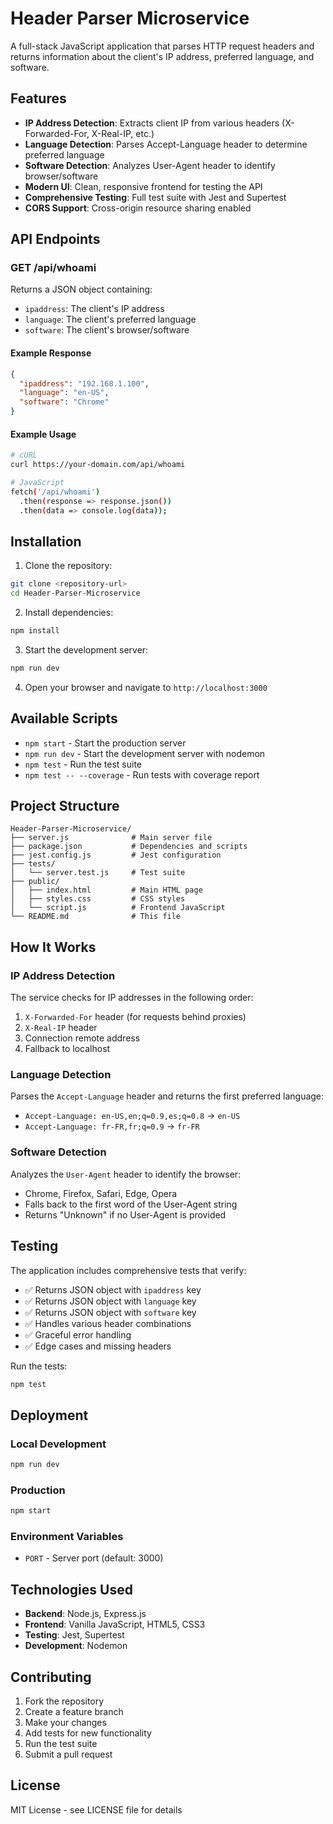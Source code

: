 # Header Parser Microservice

A full-stack JavaScript application that parses HTTP request headers and returns information about the client's IP address, preferred language, and software.

## Features

- **IP Address Detection**: Extracts client IP from various headers (X-Forwarded-For, X-Real-IP, etc.)
- **Language Detection**: Parses Accept-Language header to determine preferred language
- **Software Detection**: Analyzes User-Agent header to identify browser/software
- **Modern UI**: Clean, responsive frontend for testing the API
- **Comprehensive Testing**: Full test suite with Jest and Supertest
- **CORS Support**: Cross-origin resource sharing enabled

## API Endpoints

### GET /api/whoami

Returns a JSON object containing:
- `ipaddress`: The client's IP address
- `language`: The client's preferred language
- `software`: The client's browser/software

#### Example Response

```json
{
  "ipaddress": "192.168.1.100",
  "language": "en-US",
  "software": "Chrome"
}
```

#### Example Usage

```bash
# cURL
curl https://your-domain.com/api/whoami

# JavaScript
fetch('/api/whoami')
  .then(response => response.json())
  .then(data => console.log(data));
```

## Installation

1. Clone the repository:
```bash
git clone <repository-url>
cd Header-Parser-Microservice
```

2. Install dependencies:
```bash
npm install
```

3. Start the development server:
```bash
npm run dev
```

4. Open your browser and navigate to `http://localhost:3000`

## Available Scripts

- `npm start` - Start the production server
- `npm run dev` - Start the development server with nodemon
- `npm test` - Run the test suite
- `npm test -- --coverage` - Run tests with coverage report

## Project Structure

```
Header-Parser-Microservice/
├── server.js              # Main server file
├── package.json           # Dependencies and scripts
├── jest.config.js         # Jest configuration
├── tests/
│   └── server.test.js     # Test suite
├── public/
│   ├── index.html         # Main HTML page
│   ├── styles.css         # CSS styles
│   └── script.js          # Frontend JavaScript
└── README.md              # This file
```

## How It Works

### IP Address Detection

The service checks for IP addresses in the following order:
1. `X-Forwarded-For` header (for requests behind proxies)
2. `X-Real-IP` header
3. Connection remote address
4. Fallback to localhost

### Language Detection

Parses the `Accept-Language` header and returns the first preferred language:
- `Accept-Language: en-US,en;q=0.9,es;q=0.8` → `en-US`
- `Accept-Language: fr-FR,fr;q=0.9` → `fr-FR`

### Software Detection

Analyzes the `User-Agent` header to identify the browser:
- Chrome, Firefox, Safari, Edge, Opera
- Falls back to the first word of the User-Agent string
- Returns "Unknown" if no User-Agent is provided

## Testing

The application includes comprehensive tests that verify:

- ✅ Returns JSON object with `ipaddress` key
- ✅ Returns JSON object with `language` key  
- ✅ Returns JSON object with `software` key
- ✅ Handles various header combinations
- ✅ Graceful error handling
- ✅ Edge cases and missing headers

Run the tests:
```bash
npm test
```

## Deployment

### Local Development
```bash
npm run dev
```

### Production
```bash
npm start
```

### Environment Variables
- `PORT` - Server port (default: 3000)

## Technologies Used

- **Backend**: Node.js, Express.js
- **Frontend**: Vanilla JavaScript, HTML5, CSS3
- **Testing**: Jest, Supertest
- **Development**: Nodemon

## Contributing

1. Fork the repository
2. Create a feature branch
3. Make your changes
4. Add tests for new functionality
5. Run the test suite
6. Submit a pull request

## License

MIT License - see LICENSE file for details 
